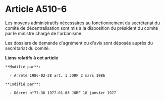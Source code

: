 # Article A510-6

Les moyens administratifs nécessaires au fonctionnement du secrétariat du comité de décentralisation sont mis à la
disposition du président du comité par le ministre chargé de l'urbanisme.

Les dossiers de demande d'agrément ou d'avis sont déposés auprès du secrétariat du comité.

**Liens relatifs à cet article**

	**Modifié par**:

	  - Arrêté 1986-02-28 art. 1 JORF 2 mars 1986

	**Codifié par**:

	  - Décret n°77-38 1977-01-03 JORF 18 janvier 1977
